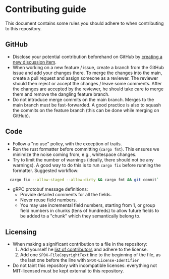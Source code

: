 # Contributing guide

This document contains some rules you should adhere to when contributing to this repository.

## GitHub

* Disclose your potential contribution beforehand on GitHub by [creating a new discussion item](https://github.com/edgeless-project/edgeless/discussions/new/choose).
* When working on a new feature / issue, create a branch from the GitHub issue
  and add your changes there. To merge the changes into the main, create a pull
  request and assign someone as a reviewer. The reviewer should then reject or
  accept the changes / leave some comments. After the changes are accepted by
  the reviewer, he should take care to merge them and remove the dangling
  feature branch.
* Do not introduce merge commits on the main branch. Merges to the main branch
  must be fast-forwarded. A good practice is also to squash the commits on the
  feature branch (this can be done while merging on GitHub).

## Code

* Follow a "no use" policy, with the exception of traits.
* Run the rust formatter before committing (`cargo fmt`). This ensures we
  minimize the noise coming from, e.g., whitespace changes.
* Try to limit the number of warnings (ideally, there should not be any
  warnings). A good way to do this is to run `cargo fix` before running the
  formatter. Suggested workflow:
```bash
  cargo fix --allow-staged --allow-dirty && cargo fmt && git commit`
```
* gRPC protobuf message definitions:
  * Provide detailed comments for all the fields.
  * Never reuse field numbers.
  * You may use incremental field numbers, starting from 1, or group field numbers in
    chunks (tens of hundreds) to allow future fields to be added to a "chunk" which they
    semantically belong to.

## Licensing

* When making a significant contribution to a file in the repository:
  1. Add yourself he [list of contributors](CONTRIBUTORS.txt) and adhere to the license.
  2. Add one `SPDX-FileCopyrightText` line to the beginning of the file, as the last
     one before the line with `SPDX-License-Identifier`
* Do not taint this repository with incompatible licenses: everything not MIT-licensed
  must be kept external to this repository.

